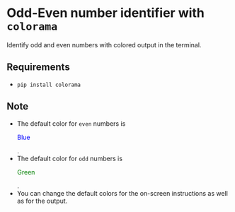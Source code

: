 # Odd-Even number identifier with ``colorama``

Identify odd and even numbers with colored output in the terminal. <br>
## Requirements
+   ``pip install colorama``

## Note
+   The default color for ``even`` numbers is <p style="color:blue">Blue</p>.
+   The default color for ``odd`` numbers is <p style="color:green">Green</p>.
+   You can change the default colors for the on-screen instructions as well as for the output.